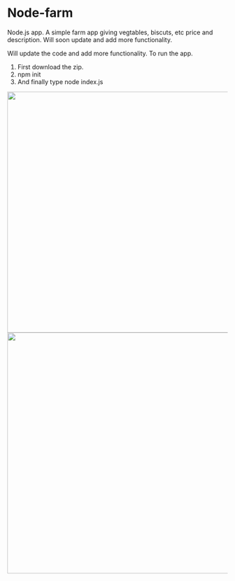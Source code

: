# Node-farm
Node.js app. A simple farm app giving vegtables, biscuts, etc price and description.  Will soon update and add more functionality.

Will update the code and add more functionality.
To run the app.
1. First download the zip.
2. npm init
3. And finally type node index.js

<img width=550 src="https://user-images.githubusercontent.com/113926529/211078591-e743f107-9f72-40a3-b8a1-e7a6dcad990f.png"/>
<img width=550 src="https://user-images.githubusercontent.com/113926529/211078485-3aa28612-350a-49d1-a7e2-1711b12f37eb.png" />

